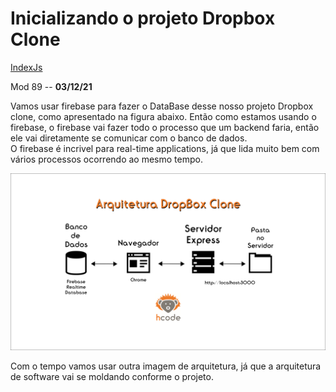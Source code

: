 # Inicializando o projeto Dropbox Clone
[IndexJs](../IndexJs.md)

Mod 89 -- **03/12/21**

Vamos usar firebase para fazer o DataBase desse nosso projeto Dropbox clone, como apresentado na figura abaixo. Então como estamos usando o firebase, o firebase vai fazer todo o processo que um backend faria, então ele vai diretamente se comunicar com o banco de dados.  
O firebase é incrivel para real-time applications, já que lida muito bem com vários processos ocorrendo ao mesmo tempo.

![arquiteturaDropBoxClone](../img/ArquiteturaDropBoxClone.png)

Com o tempo vamos usar outra imagem de arquitetura, já que a arquitetura de software vai se moldando conforme o projeto.
